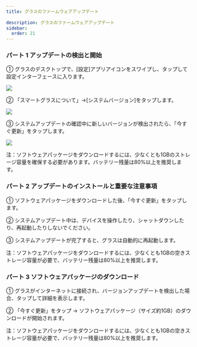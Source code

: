```yaml
---  
title: グラスのファームウェアアップデート  
  
description: グラスのファームウェアアップデート  
sidebar:  
  order: 21  
---  
```

  
  
### パート 1 アップデートの検出と開始  
  
  
① グラスのデスクトップで、[設定]アプリアイコンをスワイプし、タップして設定インターフェースに入ります。  
  
![](public/images/air3/jp/update-1.png)  
  
  
② 「スマートグラスについて」→[システムバージョン]をタップします。  
  
![](public/images/air3/jp/update-2.png)  
  
  
③ システムアップデートの確認中に新しいバージョンが検出されたら、「今すぐ更新」をタップします。  
  
![](public/images/air3/jp/update-3.png)  
  
  
注：ソフトウェアパッケージをダウンロードするには、少なくとも1GBのストレージ容量を確保する必要があります。バッテリー残量は80%以上を推奨します。  
  
  
  
### パート 2 アップデートのインストールと重要な注意事項  
  
① ソフトウェアパッケージをダウンロードした後、「今すぐ更新」をタップします。  

② システムアップデート中は、デバイスを操作したり、シャットダウンしたり、再起動したりしないでください。  

③ システムアップデートが完了すると、グラスは自動的に再起動します。  
  
  
注：ソフトウェアパッケージをダウンロードするには、少なくとも1GBの空きストレージ容量が必要で、バッテリー残量は80%以上を推奨します。  
  
  
  
### パート 3 ソフトウェアパッケージのダウンロード  
  
① グラスがインターネットに接続され、バージョンアップデートを検出した場合、タップして詳細を表示します。  

② 「今すぐ更新」をタップ → ソフトウェアパッケージ（サイズ約1GB）のダウンロードが開始されます。  
  
  
注：ソフトウェアパッケージをダウンロードするには、少なくとも1GBの空きストレージ容量が必要で、バッテリー残量は80%以上を推奨します。